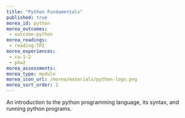 ```yaml
---
title: "Python Fundamentals"
published: true
morea_id: python
morea_outcomes:
 - outcome-python
morea_readings:
 - reading-TP2
morea_experiences:
 - ca-1-2
 - phw2
morea_assessments:
morea_type: module
morea_icon_url: /morea/materials/python-logo.png
morea_sort_order: 2
---
```


An introduction to the python programming language, its syntax, and running python programs.